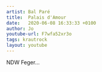 ```yaml
---
artist: Bal Paré
title:  Palais d'Amour
date:   2020-06-08 16:33:33 +0100
author: Jo
youtube-url: F7wfa52xr3o
tags: krautrock
layout: youtube
---
```


NDW Feger…

